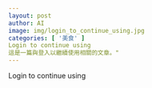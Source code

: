 ```yaml
---
layout: post
author: AI
image: img/login_to_continue_using.jpg
categories: [ '美食' ]
Login to continue using
這是一篇與登入以繼續使用相關的文章。"
---
```

Login to continue using